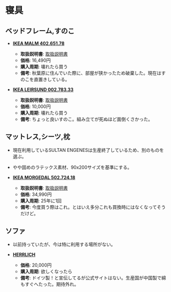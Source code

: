 寝具
====

ベッドフレーム,すのこ
----

- [**IKEA MALM 402.651.78**](http://www.ikea.com/jp/ja/catalog/products/40265178/)
  - **取扱説明書**: [取扱説明書](http://www.ikea.com/jp/ja/assembly_instructions/malm-beddofuremu-gao-me-__AA-837114-5_pub.pdf)
  - **価格**: 16,490円
  - **購入周期**: 壊れたら買う
  - **備考**: 秋葉原に住んでいた際に、部屋が狭かったため破棄した。現在はすのこを直置きしている。

- [**IKEA LEIRSUND 002.783.33**](http://www.ikea.com/jp/ja/catalog/products/00278333/)
  - **取扱説明書**: [取扱説明書](http://www.ikea.com/jp/ja/assembly_instructions/leirsund-beddobesu-sunoko-__AA-992298-5_pub.pdf)
  - **価格**: 10,000円
  - **購入周期**: 壊れたら買う
  - **備考**: ちょっと良いすのこ。組み立てが死ぬほど面倒くさかった。

マットレス,シーツ,枕
----

- 現在利用しているSULTAN ENGENESは生産終了しているため、別のものを選ぶ。
- やや固めのラテックス素材、90x200サイズを基準にする。

- [**IKEA MORGEDAL 502.724.18**](http://www.ikea.com/jp/ja/catalog/products/50272418/)
  - **取扱説明書**: [取扱説明書](http://www.ikea.com/jp/ja/manuals/morgedal-ratekkusumattoresu__AA-1871891-1.pdf)
  - **価格**: 34,990円
  - **購入周期**: 25年に1回
  - **備考**: 今度買う際はこれ。とはいえ多分これも買換時にはなくなってそうだけど。


ソファ
----

- 以前持っていたが、今は特に利用する場所がない。

- [**HERRLICH**](http://www.ccmart7.com/?pid=35180221)
  - **価格**: 20,000円
  - **購入周期**: 欲しくなったら
  - **備考**: ドイツ製！と宣伝してるが公式サイトはない。生産国が中国製で綿もすぐへたった。期待外れ。
